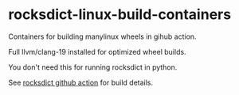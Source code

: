 # rocksdict-linux-build-containers

Containers for building manylinux wheels in gihub action.

Full llvm/clang-19 installed for optimized wheel builds.

You don't need this for running rocksdict in python.

See [rocksdict github action](https://github.com/Congyuwang/RocksDict/blob/3899cebc7e8243ce4d7e07e4d2e1201f9e0251fe/.github/workflows/PR.yml#L103-L246) for build details.
